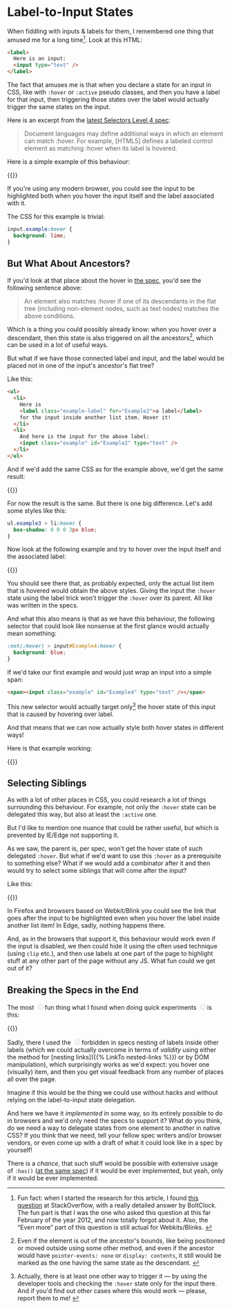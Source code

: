 # Label-to-Input States

When fiddling with inputs & labels for them, I remembered one thing that amused me for a long time[^for-a-long-time]. Look at this HTML:

[^for-a-long-time]: Fun fact: when I started the research for this article, I found [this question](https://stackoverflow.com/questions/9098581/why-is-hover-for-input-triggered-on-corresponding-label-in-css) at StackOverflow, with a really detailed answer by BoltClock. The fun part is that I was the one who asked this question at this far February of the year 2012, and now totally forgot about it. Also, the “Even more” part of this question is still actual for Webkits/Blinks. <!-- offset="1" span="3" -->

``` HTML
<label>
  Here is an input:
  <input type="text" />
</label>
```

The fact that amuses me is that when you declare a state for an input in CSS, like with `:hover` or `:active` pseudo classes, and then you have a label for that input, then triggering those states over the label would actually trigger the same states on the input.

Here is an excerpt from the [latest Selectors Level 4 spec](https://drafts.csswg.org/selectors-4/#the-hover-pseudo):

> Document languages may define additional ways in which an element can match :hover. For example, [HTML5] defines a labeled control element as matching :hover when its label is hovered.

Here is a simple example of this behaviour:

{{<Partial src="examples/1.html" />}}

If you're using any modern browser, you could see the input to be highlighted both when you hover the input itself and the label associated with it.

The CSS for this example is trivial:

``` CSS
input.example:hover {
  background: lime;
}
```

## But What About Ancestors?

If you'd look at that place about the hover in [the spec](https://drafts.csswg.org/selectors-4/#the-hover-pseudo), you'd see the following sentence above:

> An element also matches :hover if one of its descendants in the flat tree (including non-element nodes, such as text nodes) matches the above conditions.

Which is a thing you could possibly already know: when you hover over a descendant, then this state is also triggered on all the ancestors[^all-of-them], which can be used in a lot of useful ways.

[^all-of-them]: Even if the element is out of the ancestor's bounds, like being positioned or moved outside using some other method, and even if the ancestor would have `pointer-events: none` or `display: contents`, it still would be marked as the one having the same state as the descendant. <!-- offset="2" span="4" -->

But what if we have those connected label and input, and the label would be placed not in one of the input's ancestor's flat tree?

Like this:

``` HTML
<ul>
  <li>
    Here is
    <label class="example-label" for="Example2">a label</label>
    for the input inside another list item. Hover it!
  </li>
  <li>
    And here is the input for the above label:
    <input class="example" id="Example2" type="text" />
  </li>
</ul>
```

And if we'd add the same CSS as for the example above, we'd get the same result:

{{<Partial src="examples/2.html" />}}

For now the result is the same. But there is one big difference. Let's add some styles like this:

``` CSS
ul.example3 > li:hover {
  box-shadow: 0 0 0 3px blue;
}
```

Now look at the following example and try to hover over the input itself and the associated label:

{{<Partial src="examples/3.html" />}}

You should see there that, as probably expected, only the actual list item that is hovered would obtain the above styles. Giving the input the `:hover` state using the label trick won't trigger the `:hover` over its parent. All like was written in the specs.

And what this also means is that as we have this behaviour, the following selector that could look like nonsense at the first glance would actually mean something:

``` CSS
:not(:hover) > input#Example4:hover {
  background: blue;
}
```

If we'd take our first example and would just wrap an input into a simple span:

``` HTML
<span><input class="example" id="Example4" type="text" /></span>
```

This new selector would actually target only[^not-only] the hover state of this input that is caused by hovering over label.

[^not-only]: Actually, there is at least one other way to trigger it — by using the developer tools and checking the `:hover` state only for the input there. And if you'd find out other cases where this would work — please, report them to me! <!-- span="4" -->

And that means that we can now actually style both hover states in different ways!

Here is that example working:

{{<Partial src="examples/4.html" />}}

## Selecting Siblings

As with a lot of other places in CSS, you could research a lot of things surrounding this behaviour. For example, not only the `:hover` state can be delegated this way, but also at least the `:active` one.

But I'd like to mention one nuance that could be rather useful, but which is prevented by IE/Edge not supporting it.

As we saw, the parent is, per spec, won't get the hover state of such delegated `:hover`. But what if we'd want to use this `:hover` as a prerequisite to something else? What if we would add a combinator after it and then would try to select some siblings that will come after the input?

Like this:

{{<Partial src="examples/5.html" />}}

In Firefox and browsers based on Webkit/Blink you could see the link that goes after the input to be highlighted even when you hover the label inside another list item! In Edge, sadly, nothing happens there.

And, as in the browsers that support it, this behaviour would work even if the input is disabled, we then could hide it using the often used technique (using `clip` etc.), and then use labels at one part of the page to highlight stuff at any other part of the page without any JS. What fun could we get out of it?

## Breaking the Specs in the End

The most <input disabled aria-hidden="true" class="lol-example" id="Example6-5" type="radio" /><span class="example-target">fun</span> thing what I found when doing quick experiments <input disabled aria-hidden="true" class="lol-example" id="Example6-6" type="radio" /><span class="example-target">is</span> this:

{{<Partial src="examples/6.html" />}}

Sadly, there I used the <input disabled aria-hidden="true" class="lol-example" id="Example6-7" type="radio" /><span class="example-target">forbidden in specs</span> nesting of labels inside other labels (which we could actually overcome in terms of _validity_ using either the method for [nesting links]({{% LinkTo nested-links %}}) or by DOM manipulation), which surprisingly works as we'd expect: you hover one (visually) item, and then you get visual feedback from any number of places all over the page.

Imagine if this would be the thing we could use without hacks and without relying on the label-to-input state delegation.

And here we have it _implemented_ in some way, so its entirely possible to do in browsers and we'd only need the specs to support it? What do you think, do we need a way to delegate states from one element to another in native CSS? If you think that we need, tell your fellow spec writers and/or browser vendors, or even come up with a draft of what it could look like in a spec by yourself!

There is a _chance_, that such stuff would be possible with extensive usage of `:has()` ([at the same spec](https://drafts.csswg.org/selectors-4/#relational)) if it would be ever implemented, but yeah, only if it would be ever implemented.
